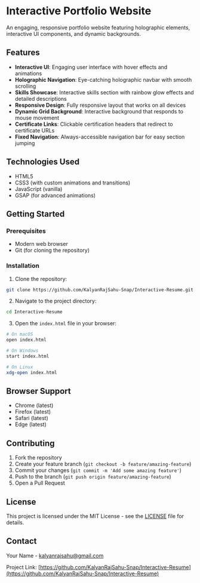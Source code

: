 # Interactive Portfolio Website

An engaging, responsive portfolio website featuring holographic elements, interactive UI components, and dynamic backgrounds.

## Features

- **Interactive UI**: Engaging user interface with hover effects and animations
- **Holographic Navigation**: Eye-catching holographic navbar with smooth scrolling
- **Skills Showcase**: Interactive skills section with rainbow glow effects and detailed descriptions
- **Responsive Design**: Fully responsive layout that works on all devices
- **Dynamic Grid Background**: Interactive background that responds to mouse movement
- **Certificate Links**: Clickable certification headers that redirect to certificate URLs
- **Fixed Navigation**: Always-accessible navigation bar for easy section jumping

## Technologies Used

- HTML5
- CSS3 (with custom animations and transitions)
- JavaScript (vanilla)
- GSAP (for advanced animations)

## Getting Started

### Prerequisites

- Modern web browser
- Git (for cloning the repository)

### Installation

1. Clone the repository:
```bash
git clone https://github.com/KalyanRajSahu-Snap/Interactive-Resume.git
```

2. Navigate to the project directory:
```bash
cd Interactive-Resume
```

3. Open the `index.html` file in your browser:
```bash
# On macOS
open index.html

# On Windows
start index.html

# On Linux
xdg-open index.html
```

## Browser Support

- Chrome (latest)
- Firefox (latest)
- Safari (latest)
- Edge (latest)

## Contributing

1. Fork the repository
2. Create your feature branch (`git checkout -b feature/amazing-feature`)
3. Commit your changes (`git commit -m 'Add some amazing feature'`)
4. Push to the branch (`git push origin feature/amazing-feature`)
5. Open a Pull Request

## License

This project is licensed under the MIT License - see the [LICENSE](LICENSE) file for details.

## Contact

Your Name - [kalyanrajsahu@gmail.com](mailto:kalyanrajsahu@gmail.com)

Project Link: [https://github.com/KalyanRajSahu-Snap/Interactive-Resume](https://github.com/KalyanRajSahu-Snap/Interactive-Resume)

